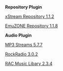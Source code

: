 
<b>Repository Plugin</b>
<p></p>
<p></p>
<p><a href="https://github.com/EmuZONE/repo/raw/master/repository.xstream/repository.xstream-1.1.2.zip">xStream Repository 1.1.2</a></p>
<p><a href="https://github.com/EmuZONE/repo/raw/master/repository.emuzone/repository.emuzone-2.1.8.zip">EmuZONE Repository 1.1.8</a></p>
<p></p>
<p></p>
<b>Audio Plugin</b>
<p></p>
<p></p>
<p><a href="https://github.com/EmuZONE/repo/raw/master/plugin.audio.mp3streams/plugin.audio.mp3streams-5.7.7.zip"/>MP3 Streams 5.7.7</a></p>
<p><a href="https://github.com/EmuZONE/repo/raw/master/plugin.audio.rockradio.com/plugin.audio.rockradio.com-3.0.2.zip"/>RockRadio 3.0.2</a></p>
<p><a href="https://github.com/EmuZONE/repo/raw/master/plugin.audio.rac/plugin.audio.rac-2.3.4.zip"/>RAC Music Libary 2.3.4</a></p>
